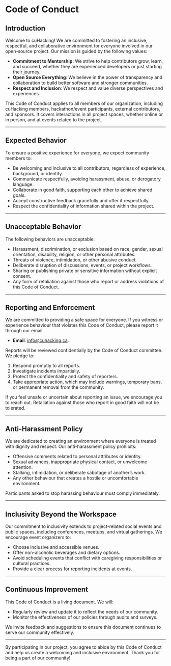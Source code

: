 # Code of Conduct

## Introduction
Welcome to cuHacking! We are committed to fostering an inclusive, respectful, and collaborative environment for everyone involved in our open-source project. Our mission is guided by the following values:

- **Commitment to Mentorship**: We strive to help contributors grow, learn, and succeed, whether they are experienced developers or just starting their journey.
- **Open Source Everything**: We believe in the power of transparency and collaboration to build better software and stronger communities.
- **Respect and Inclusion**: We respect and value diverse perspectives and experiences.

This Code of Conduct applies to all members of our organization, including cuHacking members, hackathon/event participants, external contributors, and sponsors. It covers interactions in all project spaces, whether online or in person, and at events related to the project.

---

## Expected Behavior
To ensure a positive experience for everyone, we expect community members to:

- Be welcoming and inclusive to all contributors, regardless of experience, background, or identity.
- Communicate respectfully, avoiding harassment, abuse, or derogatory language.
- Collaborate in good faith, supporting each other to achieve shared goals.
- Accept constructive feedback gracefully and offer it respectfully.
- Respect the confidentiality of information shared within the project.

---

## Unacceptable Behavior
The following behaviors are unacceptable:

- Harassment, discrimination, or exclusion based on race, gender, sexual orientation, disability, religion, or other personal attributes.
- Threats of violence, intimidation, or other abusive conduct.
- Deliberate disruption of discussions, events, or project workflows.
- Sharing or publishing private or sensitive information without explicit consent.
- Any form of retaliation against those who report or address violations of this Code of Conduct.

---

## Reporting and Enforcement
We are committed to providing a safe space for everyone. If you witness or experience behaviour that violates this Code of Conduct, please report it through our email.

- **Email**: info@cuhacking.ca.

Reports will be reviewed confidentially by the Code of Conduct committee. We pledge to:

1. Respond promptly to all reports.
2. Investigate incidents impartially.
3. Protect the confidentiality and safety of reporters.
4. Take appropriate action, which may include warnings, temporary bans, or permanent removal from the community.

If you feel unsafe or uncertain about reporting an issue, we encourage you to reach out. Retaliation against those who report in good faith will not be tolerated.

---

## Anti-Harassment Policy
We are dedicated to creating an environment where everyone is treated with dignity and respect. Our anti-harassment policy prohibits:

- Offensive comments related to personal attributes or identity.
- Sexual advances, inappropriate physical contact, or unwelcome attention.
- Stalking, intimidation, or deliberate sabotage of another’s work.
- Any other behaviour that creates a hostile or uncomfortable environment.

Participants asked to stop harassing behaviour must comply immediately.

---

## Inclusivity Beyond the Workspace
Our commitment to inclusivity extends to project-related social events and public spaces, including conferences, meetups, and virtual gatherings. We encourage event organizers to:

- Choose inclusive and accessible venues.
- Offer non-alcoholic beverages and dietary options.
- Avoid scheduling events that conflict with caregiving responsibilities or cultural practices.
- Provide a clear process for reporting incidents at events.

---

## Continuous Improvement
This Code of Conduct is a living document. We will:

- Regularly review and update it to reflect the needs of our community.
- Monitor the effectiveness of our policies through audits and surveys.

We invite feedback and suggestions to ensure this document continues to serve our community effectively.

---

By participating in our project, you agree to abide by this Code of Conduct and help us create a welcoming and inclusive environment. Thank you for being a part of our community!

